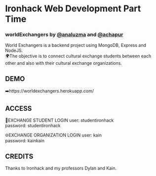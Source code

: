 
# Ironhack Web Development Part Time
### worldExchangers by [@analuzma](https://github.com/analuzma) and [@achapur](https://github.com/achapur)

World Exchangers is a backend project using MongoDB, Express and NodeJS.<br>
🌍The objective is to connect cultural exchange students between each other and also with their cultural exchange organizations.

## DEMO
➡️https://worldexchangers.herokuapp.com/

## ACCESS

🧑EXCHANGE STUDENT LOGIN
user: studentironhack<br>
password: studentironhack<br>

🌐EXCHANGE ORGANIZATION LOGIN
user: kain<br>
password: kainkain<br>

## CREDITS

Thanks to Ironhack and my professors Dylan and Kain.
